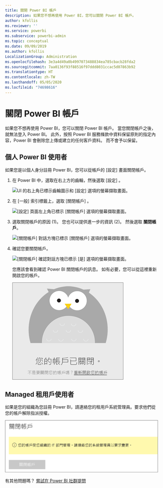 ```yaml
---
title: 關閉 Power BI 帳戶
description: 如果您不想再使用 Power BI，您可以關閉 Power BI 帳戶。
author: kfollis
ms.reviewer: ''
ms.service: powerbi
ms.subservice: powerbi-admin
ms.topic: conceptual
ms.date: 09/09/2019
ms.author: kfollis
LocalizationGroup: Administration
ms.openlocfilehash: 3e3a4d49a0b4997073488834ea785cbacb28fda2
ms.sourcegitcommit: 7aa0136f93f88516f97ddd8031ccac5d07863b92
ms.translationtype: HT
ms.contentlocale: zh-TW
ms.lasthandoff: 05/05/2020
ms.locfileid: "74698616"
---
```

# <a name="close-your-power-bi-account"></a>關閉 Power BI 帳戶

如果您不想再使用 Power BI，您可以關閉 Power BI 帳戶。  當您關閉帳戶之後，就無法登入 Power BI。 此外，按照 Power BI 服務條款中資料保留原則的指定內容，Power BI 會刪除您上傳或建立的任何客戶資料。 而不會予以保留。

## <a name="individual-power-bi-users"></a>個人 Power BI 使用者

如果您是以個人身分註冊 Power BI，您可以從帳戶的 [設定]  畫面關閉帳戶。

1. 在 Power BI 中，選取在右上方的齒輪，然後選取 [設定]  。

    ![UI 的右上角已標示齒輪圖示和 [設定] 選項的螢幕擷取畫面。](media/service-admin-closing-your-account/close-account-settings.png)

1. 在 [一般]  索引標籤上，選取 [關閉帳戶]  。

    ![[設定] 頁面左上角已標示 [關閉帳戶] 選項的螢幕擷取畫面。](media/service-admin-closing-your-account/close-account-settings-2.png)

1. 選取關閉帳戶的原因 (1)。 您也可以提供進一步的資訊 (2)。 然後選取 **關閉帳戶**。

    ![[關閉帳戶] 對話方塊已標示 [關閉帳戶] 選項的螢幕擷取畫面。](media/service-admin-closing-your-account/close-account-settings-3.png)

1. 確認您要關閉帳戶。

    ![[關閉帳戶] 確認對話方塊已標示 [是] 選項的螢幕擷取畫面。](media/service-admin-closing-your-account/close-account-settings-4.png)

    您應該會看到確認 Power BI 關閉帳戶的訊息。 如有必要，您可以從這裡重新開啟您的帳戶。

    ![[您的帳戶已關閉] 對話方塊的螢幕擷取畫面。](media/service-admin-closing-your-account/close-account-settings-5.png)

## <a name="managed-tenant-users"></a>Managed 租用戶使用者

如果是您的組織為您註冊 Power BI，請連絡您的租用戶系統管理員。要求他們從您的帳戶解除指派授權。

![受控關閉帳戶](media/service-admin-closing-your-account/close-account-managed.png)

有其他問題嗎？ [嘗試在 Power BI 社群提問](https://community.powerbi.com/)
